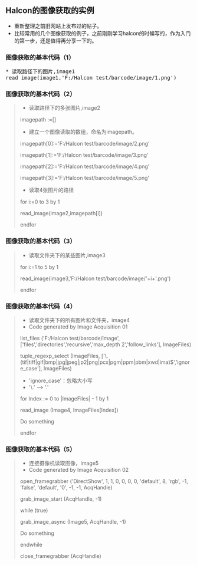 ## Halcon的图像获取的实例

* 重新整理之前旧网站上发布过的帖子。
* 比较常用的几个图像获取的例子，之前刚刚学习halcon的时候写的，作为入门的第一步，还是值得再分享一下的。

### 图像获取的基本代码（1）
<pre name="code" class="halcon">
* 读取路径下的图片,image1
read_image(image1,'F:/Halcon test/barcode/image/1.png')
</pre>

### 图像获取的基本代码（2）
> * 读取路径下的多张图片,image2
> 
> imagepath :=[]
> * 建立一个图像读取的数组，命名为imagepath。
> 
> imagepath[0]:='F:/Halcon test/barcode/image/2.png'
> 
> imagepath[1]:='F:/Halcon test/barcode/image/3.png'
> 
> imagepath[2]:='F:/Halcon test/barcode/image/4.png'
> 
> imagepath[3]:='F:/Halcon test/barcode/image/5.png'
> * 读取4张图片的路径
> 
>  for i:=0 to 3 by 1
> 
>  read_image(image2,imagepath[i])
> 
>  endfor
> 

### 图像获取的基本代码（3）
> * 读取文件夹下的某些图片,image3
> 
> for i:=1 to 5 by 1
> 
> read_image(image3,'F:/Halcon test/barcode/image/'+i+'.png') 
> 
> endfor 

### 图像获取的基本代码（4）
> * 读取文件夹下的所有图片和文件夹，image4
> * Code generated by Image Acquisition 01
> 
> list_files ('F:/Halcon test/barcode/image', ['files','directories','recursive','max_depth 2','follow_links'], ImageFiles)
> 
> tuple_regexp_select (ImageFiles, ['\\.(tif|tiff|gif|bmp|jpg|jpeg|jp2|png|pcx|pgm|ppm|pbm|xwd|ima)$','ignore_case'], ImageFiles) 
> 
> * 'ignore_case'：忽略大小写
> * '\\.'  --> '.'
> 
> for Index := 0 to |ImageFiles| - 1 by 1
> 
> read_image (Image4, ImageFiles[Index])
> 
> Do something
> 
> endfor 

### 图像获取的基本代码（5） 
> * 连接摄像机读取图像，image5 
> * Code generated by Image Acquisition 02 
> 
> open_framegrabber ('DirectShow', 1, 1, 0, 0, 0, 0, 'default', 8, 'rgb', -1, 'false', 'default', '0', -1, -1, AcqHandle) 
> 
> grab_image_start (AcqHandle, -1) 
> 
> while (true) 
> 
> grab_image_async (Image5, AcqHandle, -1) 
> 
> Do something 
> 
> endwhile 
> 
> close_framegrabber (AcqHandle)
